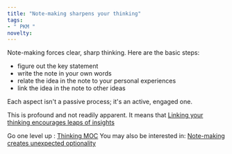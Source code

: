 ```yaml
---
title: "Note-making sharpens your thinking"
tags:
- " PKM "
novelty:
---
```


Note-making forces clear, sharp thinking. Here are the basic steps: 

- figure out the key statement
- write the note in your own words
- relate the idea in the note to your personal experiences
- link the idea in the note to other ideas

Each aspect isn't a passive process; it's an active, engaged one.

This is profound and not readily apparent. It means that [Linking your thinking encourages leaps of insights](Notes/Linking%20your%20thinking%20encourages%20leaps%20of%20insights.md)

Go one level up : [Thinking MOC](Maps/Thinking%20MOC.md)
You may also be interested in: [Note-making creates unexpected optionality](Notes/Note-making%20creates%20unexpected%20optionality.md)



